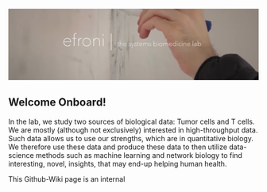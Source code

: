 
![alt text](Basic_Knowledge/All/efroni.png)
## Welcome Onboard!

In the lab, we study two sources of biological data: Tumor cells and T cells. <br>
We are mostly (although not exclusively) interested in high-throughput data. <br>
Such data allows us to use our strengths, which are in quantitative biology.<br>
 We therefore use these data and produce these data to then utilize data-science methods such as machine learning and network biology to find interesting, novel, insights, that may end-up helping human health.

This Github-Wiki page is an internal 



